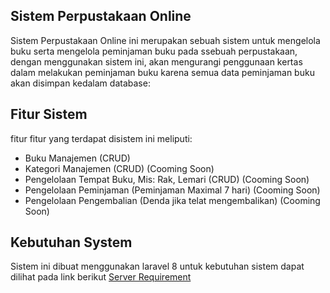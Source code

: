 ## Sistem Perpustakaan Online

Sistem Perpustakaan Online ini merupakan sebuah sistem untuk mengelola buku serta mengelola peminjaman buku pada ssebuah perpustakaan, dengan menggunakan sistem ini, akan mengurangi penggunaan kertas dalam melakukan peminjaman buku karena semua data peminjaman buku akan disimpan kedalam database:

## Fitur Sistem

fitur fitur yang terdapat disistem ini meliputi:

-   Buku Manajemen (CRUD)
-   Kategori Manajemen (CRUD) (Cooming Soon)
-   Pengelolaan Tempat Buku, Mis: Rak, Lemari (CRUD) (Cooming Soon)
-   Pengelolaan Peminjaman (Peminjaman Maximal 7 hari) (Cooming Soon)
-   Pengelolaan Pengembalian (Denda jika telat mengembalikan) (Cooming Soon)

## Kebutuhan System

Sistem ini dibuat menggunakan laravel 8 untuk kebutuhan sistem dapat dilihat pada link berikut [Server Requirement](https://laravel.com/docs/8.x#server-requirements)
